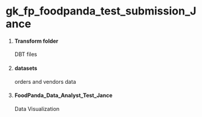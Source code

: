 # gk_fp_foodpanda_test_submission_Jance

1. #### Transform folder
   DBT files


2. #### datasets
   orders and vendors data


3. #### FoodPanda_Data_Analyst_Test_Jance
   Data Visualization
